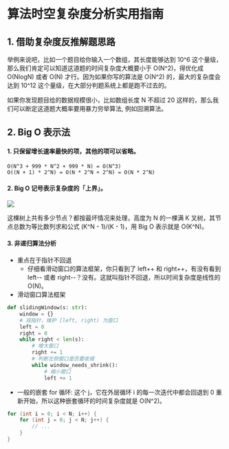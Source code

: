 # 算法时空复杂度分析实用指南

## 1. 借助复杂度反推解题思路

举例来说吧，比如一个题目给你输入一个数组，其长度能够达到 10^6 这个量级，那么我们肯定可以知道这道题的时间复杂度大概要小于 O(N^2)，得优化成 O(NlogN) 或者 O(N) 才行。因为如果你写的算法是 O(N^2) 的，最大的复杂度会达到 10^12 这个量级，在大部分判题系统上都是跑不过去的。

如果你发现题目给的数据规模很小，比如数组长度 N 不超过 20 这样的，那么我们可以断定这道题大概率要用暴力穷举算法, 例如回溯算法。

## 2. Big O 表示法

#### 1. 只保留增长速率最快的项，其他的项可以省略。
```
O(N^3 + 999 * N^2 + 999 * N) = O(N^3)
O((N + 1) * 2^N) = O(N * 2^N + 2^N) = O(N * 2^N)
```

#### 2. Big O 记号表示复杂度的「上界」。

<img src = "https://labuladong.online/algo/images/%E5%8A%A8%E6%80%81%E8%A7%84%E5%88%92%E8%AF%A6%E8%A7%A3%E8%BF%9B%E9%98%B6/5.jpg">

这棵树上共有多少节点？都按最坏情况来处理，高度为 N 的一棵满 K 叉树，其节点总数为等比数列求和公式 (K^N - 1)/(K - 1)，用 Big O 表示就是 O(K^N)。



#### 3. 非递归算法分析

* 重点在于指针不回退
    * 仔细看滑动窗口的算法框架，你只看到了 left++ 和 right++，有没有看到 left-- 或者 right--？没有。这就叫指针不回退，所以时间复杂度是线性的 O(N)。
* 滑动窗口算法框架

```python
def slidingWindow(s: str):
    window = {}
    # 双指针，维护 [left, right) 为窗口
    left = 0
    right = 0
    while right < len(s):
        # 增大窗口
        right += 1
        # 判断左侧窗口是否要收缩
        while window_needs_shrink():
            # 缩小窗口
            left += 1
```

* 一般的嵌套 for 循环: 这个 j，它在外层循环 i 的每一次迭代中都会回退到 0 重新开始，所以这种嵌套循环的时间复杂度就是 O(N^2)。




```java
for (int i = 0; i < N; i++) {
    for (int j = 0; j < N; j++) {
        // ...
    }
}
```
